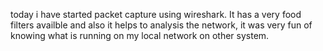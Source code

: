 today i have started packet capture using wireshark. It has a very food filters availble and also it helps to analysis the network,
it was very fun of knowing what is running on my local network on other system.

